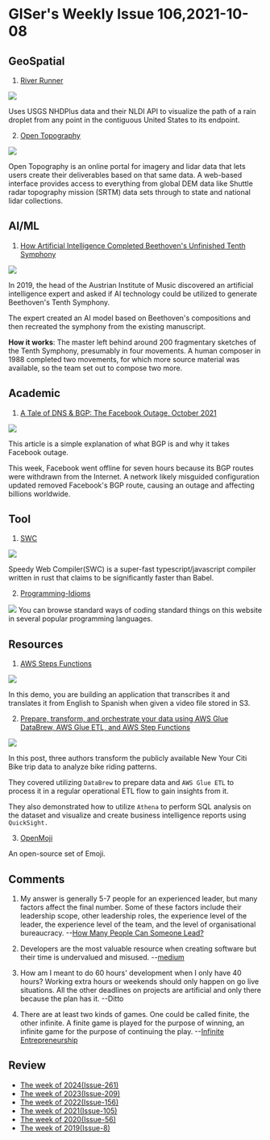 # GISer's Weekly Issue 106,2021-10-08

## GeoSpatial

1. [River Runner](https://webflow-blog.mbxsandbox.com/blog/river-runner-how-i-built-it)

![](https://github.com/sdl60660/river-runner/raw/main/public/images/preview_image.png?raw=true)

Uses USGS NHDPlus data and their NLDI API to visualize the path of a rain droplet from any point in the contiguous United States to its endpoint.

2. [Open Topography](https://www.gislounge.com/open-topography-a-spatial-data-infrastructure-for-topographic-data/)

![](https://cdn.shortpixel.ai/spai/w_810+q_glossy+ret_img+to_webp/https://www.gislounge.com/wp-content/uploads/2020/08/opentopography-map.png)

Open Topography is an online portal for imagery and lidar data that lets users create their deliverables based on that same data. A web-based interface provides access to everything from global DEM data like Shuttle radar topography mission (SRTM) data sets through to state and national lidar collections.

## AI/ML

1. [How Artificial Intelligence Completed Beethoven's Unfinished Tenth Symphony](https://www.smithsonianmag.com/innovation/how-artificial-intelligence-completed-beethovens-unfinished-10th-symphony-180978753/)

![](https://cdn.beekka.com/blogimg/asset/202109/bg2021093001.jpg)

In 2019, the head of the Austrian Institute of Music discovered an artificial intelligence expert and asked if AI technology could be utilized to generate Beethoven's Tenth Symphony.

The expert created an AI model based on Beethoven's compositions and then recreated the symphony from the existing manuscript.

**How it works**: The master left behind around 200 fragmentary sketches of the Tenth Symphony, presumably in four movements. A human composer in 1988 completed two movements, for which more source material was available, so the team set out to compose two more.

## Academic

1. [A Tale of DNS & BGP: The Facebook Outage, October 2021](https://riskledger.com/blog/facebook-outage/)

![](https://riskledger-website-media-uploads.s3-eu-west-1.amazonaws.com/bgp-routing.png)

This article is a simple explanation of what BGP is and why it takes Facebook outage.

This week, Facebook went offline for seven hours because its BGP routes were withdrawn from the Internet. A network likely misguided configuration updated removed Facebook's BGP route, causing an outage and affecting billions worldwide.

## Tool

1. [SWC](https://github.com/swc-project/swc)

![](https://raw.githubusercontent.com/swc-project/logo/master/swc.png)

Speedy Web Compiler(SWC) is a super-fast typescript/javascript compiler written in rust that claims to be significantly faster than Babel.

2. [Programming-Idioms](https://programming-idioms.org/)

![](https://cdn.beekka.com/blogimg/asset/202109/bg2021092707.jpg)
You can browse standard ways of coding standard things on this website in several popular programming languages.

## Resources

1. [AWS Steps Functions](https://aws.amazon.com/blogs/aws/now-aws-step-functions-supports-200-aws-services-to-enable-easier-workflow-automation/)

![](https://d2908q01vomqb2.cloudfront.net/da4b9237bacccdf19c0760cab7aec4a8359010b0/2021/09/08/07-statemachine-750x1024.png)

In this demo, you are building an application that transcribes it and translates it from English to Spanish when given a video file stored in S3.

2. [Prepare, transform, and orchestrate your data using AWS Glue DataBrew, AWS Glue ETL, and AWS Step Functions](https://aws.amazon.com/blogs/big-data/prepare-transform-and-orchestrate-your-data-using-aws-glue-databrew-aws-glue-etl-and-aws-step-functions/?nc1=b_rp)

![](https://d2908q01vomqb2.cloudfront.net/b6692ea5df920cad691c20319a6fffd7a4a766b8/2021/08/30/BDB1392-image003.png)

In this post, three authors transform the publicly available New Your Citi Bike trip data to analyze bike riding patterns.

They covered utilizing `DataBrew` to prepare data and `AWS Glue ETL` to process it in a regular operational ETL flow to gain insights from it.

They also demonstrated how to utilize `Athena` to perform SQL analysis on the dataset and visualize and create business intelligence reports using `QuickSight.`

3. [OpenMoji](https://openmoji.org/)

An open-source set of Emoji.

## Comments

1. My answer is generally 5-7 people for an experienced leader, but many factors affect the final number. Some of these factors include their leadership scope, other leadership roles, the experience level of the leader, the experience level of the team, and the level of organisational bureaucracy.
   --[How Many People Can Someone Lead?](https://www.patkua.com/blog/how-many-people-can-someone-lead/#The_Short_Answer)

2. Developers are the most valuable resource when creating software but their time is undervalued and misused.
   --[medium](https://itnext.io/developers-are-the-most-valuable-resource-when-creating-software-but-their-time-is-undervalued-and-85aab08d7af7)

3. How am I meant to do 60 hours' development when I only have 40 hours?
   Working extra hours or weekends should only happen on go live situations. All the other deadlines on projects are artificial and only there because the plan has it.
   --Ditto

4. There are at least two kinds of games. One could be called finite, the other infinite. A finite game is played for the purpose of winning, an infinite game for the purpose of continuing the play.
   --[Infinite Entrepreneurship](https://www.indiehackers.com/post/infinite-entrepreneurship-da92f36f21)

## Review

- [The week of 2024(Issue-261)](../2024/issue-261.md)
- [The week of 2023(Issue-209)](../2023/issue-209.md)
- [The week of 2022(Issue-156)](../2022/issue-156.md)
- [The week of 2021(Issue-105)](../2021/issue-105.md)
- [The week of 2020(Issue-56)](../2020/issue-56.md)
- [The week of 2019(Issue-8)](../2019/issue-8.md)
